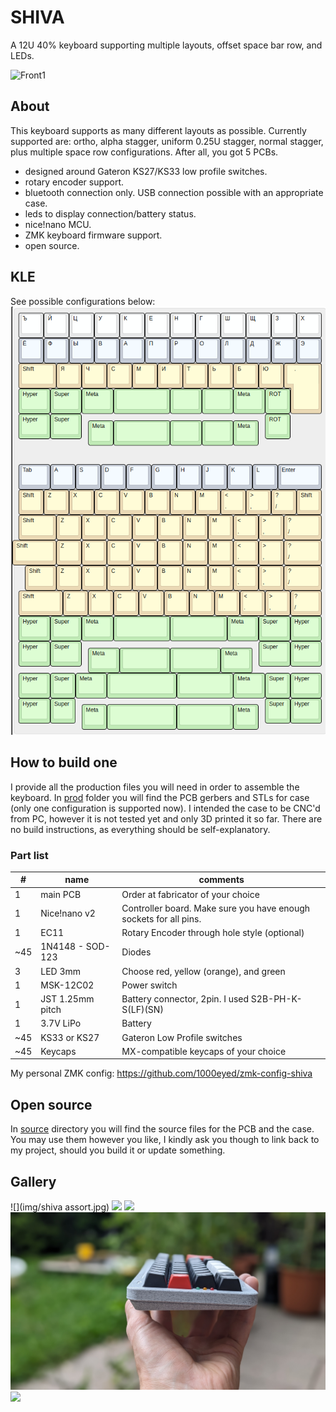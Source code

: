 # SHIVA
A 12U 40% keyboard supporting multiple layouts, offset space bar row, and LEDs.

![Front1](img/PXL_20240621_071407905.PORTRAIT.jpg)

## About

This keyboard supports as many different layouts as possible. Currently supported are: ortho, alpha stagger, uniform 0.25U stagger, normal stagger, plus multiple space row configurations. After all, you got 5 PCBs.
- designed around Gateron KS27/KS33 low profile switches.
- rotary encoder support.
- bluetooth connection only. USB connection possible with an appropriate case.
- leds to display connection/battery status.
- nice!nano MCU.
- ZMK keyboard firmware support.
- open source.

## KLE

See possible configurations below:
![](img/shiva-kle.png)

## How to build one

I provide all the production files you will need in order to assemble the keyboard. In [prod](prod/) folder you will find the PCB gerbers and STLs for case (only one configuration is supported now). I intended the case to be CNC'd from PC, however it is not tested yet and only 3D printed it so far. There are no build instructions, as everything should be self-explanatory.

### Part list
| #     | name                 | comments                                  |
|-------|----------------------|-------------------------------------------|
| 1     | main PCB             | Order at fabricator of your choice        |
| 1     | Nice!nano v2         | Controller board. Make sure you have enough sockets for all pins. |
| 1     | EC11                 | Rotary Encoder through hole style (optional)         |
| ~45   | 1N4148 - SOD-123     | Diodes                                    |
| 3     | LED 3mm              | Choose red, yellow (orange), and green        |
| 1     | MSK-12C02            | Power switch                              | 
| 1     | JST 1.25mm pitch     | Battery connector, 2pin. I used S2B-PH-K-S(LF)(SN)        |
| 1     | 3.7V LiPo            | Battery                     |
| ~45   | KS33 or KS27         | Gateron Low Profile switches              |
| ~45   | Keycaps              | MX-compatible keycaps of your choice      |

My personal ZMK config: https://github.com/1000eyed/zmk-config-shiva

## Open source

In [source](source/) directory you will find the source files for the PCB and the case. You may use them however you like, I kindly ask you though to link back to my project, should you build it or update something.

## Gallery

![](img/shiva assort.jpg)
![](img/PXL_20240621_071457859.PORTRAIT.jpg)
![](img/PXL_20240621_071651733.PORTRAIT.jpg)
![](img/PXL_20240621_071921859.PORTRAIT.jpg)
![](img/PXL_20240609_154801265.PORTRAIT.jpg)
